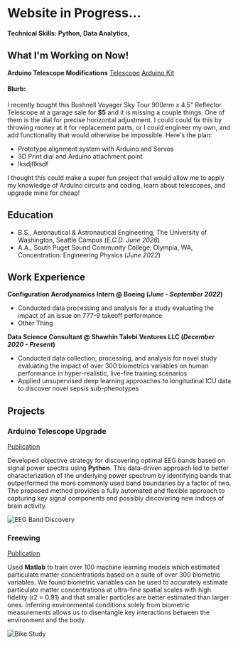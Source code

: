 # Website in Progress...

#### Technical Skills: Python, Data Analytics,

## What I'm Working on Now!
**Arduino Telescope Modifications**
[Telescope](assets/img/telescope)
[Arduino Kit](assets/img/arduino_kit)

#### Blurb:
  I recently bought this Bushnell Voyager Sky Tour 900mm x 4.5" Reflector Telescope at a garage sale for **$5** and it is missing a couple things. One of them is the dial for precise horizontal adjustment. I could could fix this by throwing money at it for replacement parts, or I could engineer my own, and add functionality that would otherwise be impossible. 
Here's the plan:
- Prototype alignment system with Arduino and Servos
- 3D Print dial and Arduino attachment point
- lksdjflksdf

I thought this could make a super fun project that would allow me to apply my knowledge of Arduino circuits and coding, learn about telescopes, and upgrade mine for cheap! 

## Education			        		
- B.S., Aeronautical & Astronautical Engineering, The University of Washington, Seattle Campus (_E.C.D. June 2026_)
- A.A., South Puget Sound Community College, Olympia, WA, Concentration: Engineering Physics (_June 2022_)

## Work Experience
**Configuration Aerodynamics Intern @ Boeing (_June - September 2022_)**
- Conducted data processing and analysis for a study evaluating the impact of an issue on 777-9 takeoff performance
- Other Thing

**Data Science Consultant @ Shawhin Talebi Ventures LLC (_December 2020 - Present_)**
- Conducted data collection, processing, and analysis for novel study evaluating the impact of over 300 biometrics variables on human performance in hyper-realistic, live-fire training scenarios
- Applied unsupervised deep learning approaches to longitudinal ICU data to discover novel sepsis sub-phenotypes

## Projects
### Arduino Telescope Upgrade
[Publication](https://www.mdpi.com/1424-8220/22/8/3048)

Developed objective strategy for discovering optimal EEG bands based on signal power spectra using **Python**. This data-driven approach led to better characterization of the underlying power spectrum by identifying bands that outperformed the more commonly used band boundaries by a factor of two. The proposed method provides a fully automated and flexible approach to capturing key signal components and possibly discovering new indices of brain activity.

![EEG Band Discovery](/assets/img/eeg_band_discovery.jpeg)

### Freewing
[Publication](https://www.mdpi.com/1424-8220/22/11/4240)

Used **Matlab** to train over 100 machine learning models which estimated particulate matter concentrations based on a suite of over 300 biometric variables. We found biometric variables can be used to accurately estimate particulate matter concentrations at ultra-fine spatial scales with high fidelity (r2 = 0.91) and that smaller particles are better estimated than larger ones. Inferring environmental conditions solely from biometric measurements allows us to disentangle key interactions between the environment and the body.

![Bike Study](/assets/img/bike_study.jpeg)
